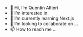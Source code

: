 - 👋 Hi, I’m Quentin Altieri
- 👀 I’m interested in 
- 🌱 I’m currently learning Next.js
- 💞️ I’m looking to collaborate on ...
- 📫 How to reach me ...

<!---
quentalt/quentalt is a ✨ special ✨ repository because its `README.md` (this file) appears on your GitHub profile.
You can click the Preview link to take a look at your changes.
--->
